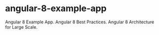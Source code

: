 # angular-8-example-app
Angular 8 Example App. Angular 8 Best Practices. Angular 8 Architecture for Large Scale.

